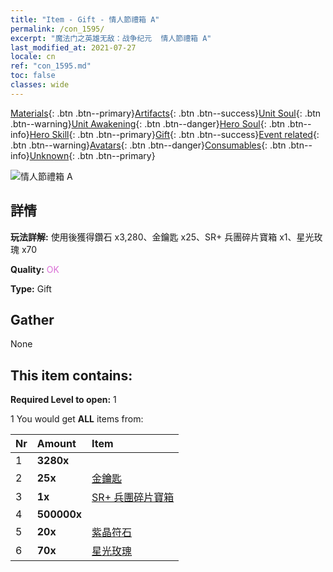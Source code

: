 ```yaml
---
title: "Item - Gift - 情人節禮箱 A"
permalink: /con_1595/
excerpt: "魔法门之英雄无敌：战争纪元  情人節禮箱 A"
last_modified_at: 2021-07-27
locale: cn
ref: "con_1595.md"
toc: false
classes: wide
---
```

 [Materials](/ItemsCN/){: .btn .btn--primary}[Artifacts](/ItemsCN/Artifacts/){: .btn .btn--success}[Unit Soul](/ItemsCN/UnitSoul/){: .btn .btn--warning}[Unit Awakening](/ItemsCN/UnitAwakening/){: .btn .btn--danger}[Hero Soul](/ItemsCN/HeroSoul/){: .btn .btn--info}[Hero Skill](/ItemsCN/HeroSkill/){: .btn .btn--primary}[Gift](/ItemsCN/Gift/){: .btn .btn--success}[Event related](/ItemsCN/Events/){: .btn .btn--warning}[Avatars](/ItemsCN/Avatars/){: .btn .btn--danger}[Consumables](/ItemsCN/Consumables/){: .btn .btn--info}[Unknown](/ItemsCN/Unknown/){: .btn .btn--primary}

 ![情人節禮箱 A](/images/t/i_907207.png)

## 詳情
 **玩法詳解:** 使用後獲得鑽石 x3,280、金鑰匙 x25、SR+ 兵團碎片寶箱 x1、星光玫瑰 x70

 **Quality:** <span style="color: #DA70D6">OK</span>

 **Type:** Gift

## Gather

  None

## This item contains:

 **Required Level to open:** 1

 1 You would get **ALL** items  from:

  | Nr | Amount |     Item    |
  |:---|:-------|:------------|
  | 1 |  **3280x** | <i class="fas fa-gem"/> |  | 
  | 2 |  **25x** | [金鑰匙](/cn/Items/con_783/) |  | 
  | 3 |  **1x** | [SR+ 兵團碎片寶箱](/cn/Items/con_1598/) |  | 
  | 4 |  **500000x** | <i class="fas fa-coins"/> |  | 
  | 5 |  **20x** | [紫晶符石](/cn/Items/con_720/) |  | 
  | 6 |  **70x** | [星光玫瑰](/cn/Items/con_812/) |  | 
